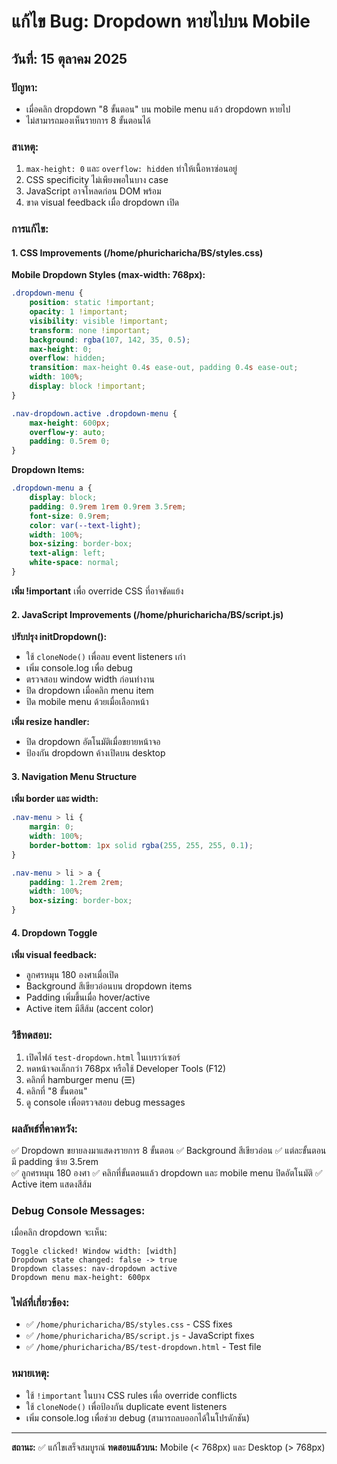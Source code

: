 # แก้ไข Bug: Dropdown หายไปบน Mobile

## วันที่: 15 ตุลาคม 2025

### ปัญหา:
- เมื่อคลิก dropdown "8 ขั้นตอน" บน mobile menu แล้ว dropdown หายไป
- ไม่สามารถมองเห็นรายการ 8 ขั้นตอนได้

### สาเหตุ:
1. `max-height: 0` และ `overflow: hidden` ทำให้เนื้อหาซ่อนอยู่
2. CSS specificity ไม่เพียงพอในบาง case
3. JavaScript อาจโหลดก่อน DOM พร้อม
4. ขาด visual feedback เมื่อ dropdown เปิด

### การแก้ไข:

#### 1. CSS Improvements (/home/phuricharicha/BS/styles.css)

**Mobile Dropdown Styles (max-width: 768px):**
```css
.dropdown-menu {
    position: static !important;
    opacity: 1 !important;
    visibility: visible !important;
    transform: none !important;
    background: rgba(107, 142, 35, 0.5);
    max-height: 0;
    overflow: hidden;
    transition: max-height 0.4s ease-out, padding 0.4s ease-out;
    width: 100%;
    display: block !important;
}

.nav-dropdown.active .dropdown-menu {
    max-height: 600px;
    overflow-y: auto;
    padding: 0.5rem 0;
}
```

**Dropdown Items:**
```css
.dropdown-menu a {
    display: block;
    padding: 0.9rem 1rem 0.9rem 3.5rem;
    font-size: 0.9rem;
    color: var(--text-light);
    width: 100%;
    box-sizing: border-box;
    text-align: left;
    white-space: normal;
}
```

**เพิ่ม !important** เพื่อ override CSS ที่อาจขัดแย้ง

#### 2. JavaScript Improvements (/home/phuricharicha/BS/script.js)

**ปรับปรุง initDropdown():**
- ใช้ `cloneNode()` เพื่อลบ event listeners เก่า
- เพิ่ม console.log เพื่อ debug
- ตรวจสอบ window width ก่อนทำงาน
- ปิด dropdown เมื่อคลิก menu item
- ปิด mobile menu ด้วยเมื่อเลือกหน้า

**เพิ่ม resize handler:**
- ปิด dropdown อัตโนมัติเมื่อขยายหน้าจอ
- ป้องกัน dropdown ค้างเปิดบน desktop

#### 3. Navigation Menu Structure

**เพิ่ม border และ width:**
```css
.nav-menu > li {
    margin: 0;
    width: 100%;
    border-bottom: 1px solid rgba(255, 255, 255, 0.1);
}

.nav-menu > li > a {
    padding: 1.2rem 2rem;
    width: 100%;
    box-sizing: border-box;
}
```

#### 4. Dropdown Toggle

**เพิ่ม visual feedback:**
- ลูกศรหมุน 180 องศาเมื่อเปิด
- Background สีเขียวอ่อนบน dropdown items
- Padding เพิ่มขึ้นเมื่อ hover/active
- Active item มีสีส้ม (accent color)

### วิธีทดสอบ:

1. เปิดไฟล์ `test-dropdown.html` ในเบราว์เซอร์
2. หดหน้าจอเล็กกว่า 768px หรือใช้ Developer Tools (F12)
3. คลิกที่ hamburger menu (☰)
4. คลิกที่ "8 ขั้นตอน"
5. ดู console เพื่อตรวจสอบ debug messages

### ผลลัพธ์ที่คาดหวัง:

✅ Dropdown ขยายลงมาแสดงรายการ 8 ขั้นตอน
✅ Background สีเขียวอ่อน
✅ แต่ละขั้นตอนมี padding ซ้าย 3.5rem  
✅ ลูกศรหมุน 180 องศา
✅ คลิกที่ขั้นตอนแล้ว dropdown และ mobile menu ปิดอัตโนมัติ
✅ Active item แสดงสีส้ม

### Debug Console Messages:

เมื่อคลิก dropdown จะเห็น:
```
Toggle clicked! Window width: [width]
Dropdown state changed: false -> true
Dropdown classes: nav-dropdown active
Dropdown menu max-height: 600px
```

### ไฟล์ที่เกี่ยวข้อง:

- ✅ `/home/phuricharicha/BS/styles.css` - CSS fixes
- ✅ `/home/phuricharicha/BS/script.js` - JavaScript fixes  
- ✅ `/home/phuricharicha/BS/test-dropdown.html` - Test file

### หมายเหตุ:

- ใช้ `!important` ในบาง CSS rules เพื่อ override conflicts
- ใช้ `cloneNode()` เพื่อป้องกัน duplicate event listeners
- เพิ่ม console.log เพื่อช่วย debug (สามารถลบออกได้ในโปรดักชัน)

---

**สถานะ:** ✅ แก้ไขเสร็จสมบูรณ์
**ทดสอบแล้วบน:** Mobile (< 768px) และ Desktop (> 768px)
